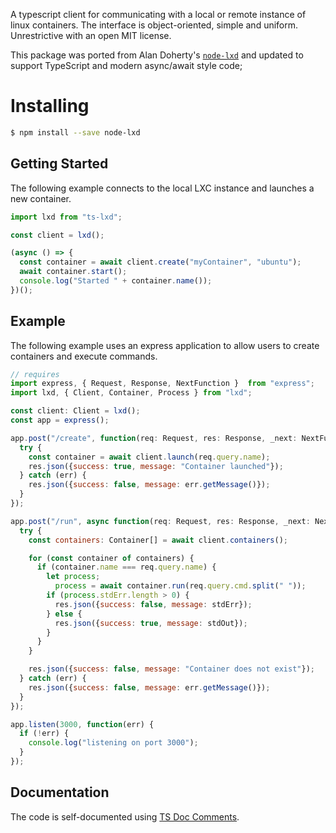 A typescript client for communicating with a local or remote instance of linux containers. The interface is object-oriented, simple and uniform. Unrestrictive with an open MIT license.

This package was ported from Alan Doherty's [`node-lxd`](https://github.com/alandoherty/node-lxd) and updated to support TypeScript and modern async/await style code;

# Installing

```bash
$ npm install --save node-lxd
```

## Getting Started ##

The following example connects to the local LXC instance and launches a new container.

```js
import lxd from "ts-lxd";

const client = lxd();

(async () => {
  const container = await client.create("myContainer", "ubuntu");
  await container.start();
  console.log("Started " + container.name());
})();
```

## Example ##

The following example uses an express application to allow users to create containers and execute commands.

```js
// requires
import express, { Request, Response, NextFunction }  from "express";
import lxd, { Client, Container, Process } from "lxd";

const client: Client = lxd();
const app = express();

app.post("/create", function(req: Request, res: Response, _next: NextFunction): void {
  try {
    const container = await client.launch(req.query.name);
    res.json({success: true, message: "Container launched"});
  } catch (err) {
    res.json({success: false, message: err.getMessage()});
  }
});

app.post("/run", async function(req: Request, res: Response, _next: NextFunction) {
  try {
    const containers: Container[] = await client.containers();

    for (const container of containers) {
      if (container.name === req.query.name) {
        let process;
          process = await container.run(req.query.cmd.split(" "));
        if (process.stdErr.length > 0) {
          res.json({success: false, message: stdErr});
        } else {
          res.json({success: true, message: stdOut});
        }
      }
    }

    res.json({success: false, message: "Container does not exist"});
  } catch (err) {
    res.json({success: false, message: err.getMessage()});
  }
});

app.listen(3000, function(err) {
  if (!err) {
    console.log("listening on port 3000");
  }
});
```

## Documentation ##

The code is self-documented using [TS Doc Comments](https://typedoc.org/guides/doccomments/).


